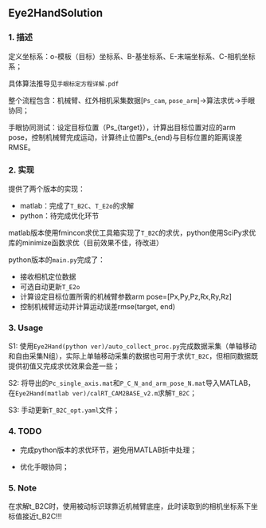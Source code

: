 ## Eye2HandSolution

### 1. 描述

定义坐标系：o-模板（目标）坐标系、B-基坐标系、E-末端坐标系、C-相机坐标系；

具体算法推导见`手眼标定方程详解.pdf`

整个流程包含：机械臂、红外相机采集数据[`Ps_cam`, `pose_arm`]->算法求优->手眼协同；

手眼协同测试：设定目标位置（Ps_{target}），计算出目标位置对应的arm pose，控制机械臂完成运动，计算终止位置Ps_{end}与目标位置的距离误差RMSE。

### 2. 实现

提供了两个版本的实现：

- matlab：完成了`T_B2C`、`T_E2o`的求解
- python：待完成优化环节

matlab版本使用fmincon求优工具箱实现了`T_B2C`的求优，python使用SciPy求优库的minimize函数求优（目前效果不佳，待改进）

python版本的`main.py`完成了：
- 接收相机定位数据
- 可选自动更新`T_E2o`
- 计算设定目标位置所需的机械臂参数arm pose=[Px,Py,Pz,Rx,Ry,Rz]
- 控制机械臂运动并计算运动误差rmse(target, end)

### 3. Usage

S1: 使用`Eye2Hand(python ver)/auto_collect_proc.py`完成数据采集（单轴移动和自由采集N组），实际上单轴移动采集的数据也可用于求优`T_B2C`，但相同数据既提供初值又完成求优效果会差一些；

S2: 将导出的`Pc_single_axis.mat`和`P_C_N_and_arm_pose_N.mat`导入MATLAB，在`Eye2Hand(matlab ver)/calRT_CAM2BASE_v2.m`求解`T_B2C`；

S3: 手动更新`T_B2C_opt.yaml`文件；
### 4. TODO

- 完成python版本的求优环节，避免用MATLAB折中处理；

- 优化手眼协同；

### 5. Note
在求解t_B2C时，使用被动标识球靠近机械臂底座，此时读取到的相机坐标系下坐标值接近t_B2C!!!
